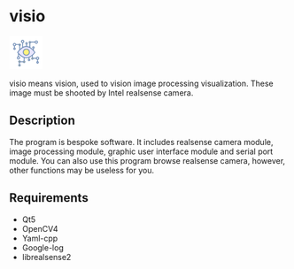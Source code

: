 # visio
<img src="share/icon.svg" width="60">

visio means vision, used to vision image processing visualization. These image must be shooted by Intel realsense camera.

## Description

The program is bespoke software. It includes realsense camera module, image processing module, graphic user interface module and serial port module. You can also use this program browse realsense camera, however, other functions may be useless for you.

## Requirements

- Qt5
- OpenCV4
- Yaml-cpp
- Google-log
- librealsense2